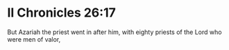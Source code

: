 # II Chronicles 26:17

But Azariah the priest went in after him, with eighty priests of the Lord who were men of valor,
